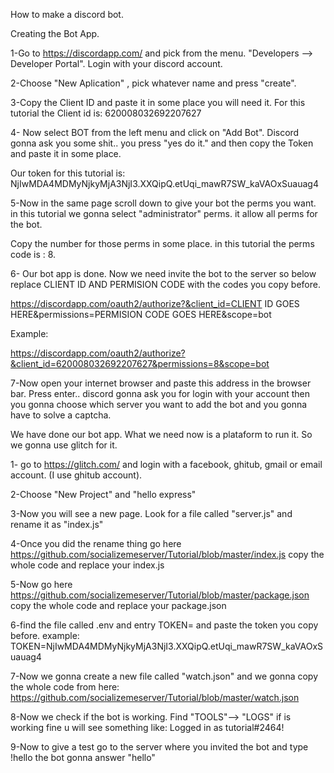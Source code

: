 How to make a discord bot.


Creating the Bot App.

1-Go to https://discordapp.com/    and pick from the menu.  "Developers --> Developer Portal".  Login with your discord account.

2-Choose "New Aplication" , pick whatever name and press "create".

3-Copy the Client ID and paste it in some place  you will need it. For this tutorial the Client id is: 620008032692207627

4- Now select BOT from the left menu and click on "Add Bot". Discord gonna ask you some shit.. you press "yes do it." and then copy the Token and paste it in some 
place.

Our token for this tutorial is: NjIwMDA4MDMyNjkyMjA3NjI3.XXQipQ.etUqi_mawR7SW_kaVAOxSuauag4

5-Now in the same page scroll down to give your bot the perms you want. in this tutorial we gonna select "administrator" perms. it allow all perms for the bot.

Copy the number for those perms in some place. in this tutorial the perms code is : 8.

6- Our bot app is done. Now we need invite the bot to the server so below replace CLIENT ID AND PERMISION CODE with the codes you copy before.

https://discordapp.com/oauth2/authorize?&client_id=CLIENT ID GOES HERE&permissions=PERMISION CODE GOES HERE&scope=bot 

Example:

https://discordapp.com/oauth2/authorize?&client_id=620008032692207627&permissions=8&scope=bot 

7-Now open your internet browser and paste this address in the browser bar. Press enter.. discord gonna ask you for login with your account then you gonna choose
which server you want to add the bot and you gonna have to solve a captcha.


We have done our bot app. What we need now is a plataform to run it. So we gonna use glitch for it.

1- go to https://glitch.com/ and login with a facebook, ghitub, gmail or email account. (I use ghitub account).

2-Choose "New Project" and "hello express" 

3-Now you will see a new page. Look for a file called "server.js" and rename it as "index.js"

4-Once you did the rename thing go here https://github.com/socializemeserver/Tutorial/blob/master/index.js  copy the whole code and replace your index.js

5-Now go here https://github.com/socializemeserver/Tutorial/blob/master/package.json copy the whole code and replace your package.json

6-find the file called .env and entry TOKEN= and paste the token you copy before.
example:
TOKEN=NjIwMDA4MDMyNjkyMjA3NjI3.XXQipQ.etUqi_mawR7SW_kaVAOxSuauag4

7-Now we gonna create a new file called "watch.json" and we gonna copy the whole code from here: https://github.com/socializemeserver/Tutorial/blob/master/watch.json

8-Now we check if the bot is working. Find "TOOLS"--> "LOGS"  if is working fine u will see something like: Logged in as tutorial#2464!

9-Now to give a test go to the server where you invited the bot and type !hello  the bot gonna answer "hello"

